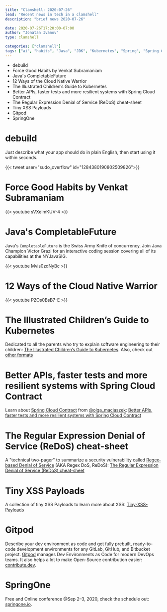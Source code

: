 ```yaml
---
title: "Clamshell: 2020-07-26"
lead: "Recent news in tech in a clamshell"
description: "brief news 2020-07-26"

date: 2020-07-26T17:20:00-07:00
author: "Jonatan Ivanov"
type: clamshell

categories: ["clamshell"]
tags: ["ai", "habits", "Java", "JDK", "Kubernetes", "Spring", "Spring Cloud", "ReDoS", "security", "XSS"]
---
```


- debuild
- Force Good Habits by Venkat Subramaniam
- Java's CompletableFuture
- 12 Ways of the Cloud Native Warrior
- The Illustrated Children’s Guide to Kubernetes
- Better APIs, faster tests and more resilient systems with Spring Cloud Contract
- The Regular Expression Denial of Service (ReDoS) cheat-sheet
- Tiny XSS Payloads
- Gitpod
- SpringOne

<!--more-->

# debuild

Just describe what your app should do in plain English, then start using it within seconds.

{{< tweet user="sudo_overflow" id="1284380190802509826">}}

# Force Good Habits by Venkat Subramaniam

{{< youtube sVXelmKUV-4 >}}
<br>

# Java's CompletableFuture

Java's `CompletableFuture` is the Swiss Army Knife of concurrency. Join Java Champion Victor Grazi for an interactive coding session covering all of its capabilities at the NYJavaSIG.

{{< youtube Mvis0zdNyBc >}}
<br>

# 12 Ways of the Cloud Native Warrior

{{< youtube PZOs0BsB7-E >}}
<br>

# The Illustrated Children’s Guide to Kubernetes

Dedicated to all the parents who try to explain software engineering to their children: [The Illustrated Children’s Guide to Kubernetes](https://www.cncf.io/the-childrens-illustrated-guide-to-kubernetes/). Also, check out [other formats](https://www.cncf.io/phippy/)

# Better APIs, faster tests and more resilient systems with Spring Cloud Contract

Learn about [Spring Cloud Contract](https://spring.io/projects/spring-cloud-contract) from [@olga_maciaszek](https://twitter.com/olga_maciaszek):
[Better APIs, faster tests and more resilient systems with Spring Cloud Contract](https://speakerdeck.com/olgamaciaszek/better-apis-faster-tests-and-more-resilient-systems-with-spring-cloud-contract)

# The Regular Expression Denial of Service (ReDoS) cheat-sheet

A "technical two-pager" to summarize a security vulnerability called [Regex-based Denial of Service](https://en.wikipedia.org/wiki/ReDoS) (AKA Regex DoS, ReDoS): [The Regular Expression Denial of Service (ReDoS) cheat-sheet](https://levelup.gitconnected.com/the-regular-expression-denial-of-service-redos-cheat-sheet-a78d0ed7d865)

# Tiny XSS Payloads
A collection of tiny XSS Payloads to learn more about XSS: [Tiny-XSS-Payloads](https://github.com/terjanq/Tiny-XSS-Payloads)

# Gitpod
Describe your dev environment as code and get fully prebuilt, ready-to-code development environments for any GitLab, GitHub, and Bitbucket project. [Gitpod](https://www.gitpod.io/) manages Dev Environments as Code for modern DevOps teams.
It also helps a lot to make Open-Source contribution easier: [contribute.dev](https://contribute.dev/).

# SpringOne
Free and Online conference @Sep 2–3, 2020, check the schedule out: [springone.io](https://springone.io/).
